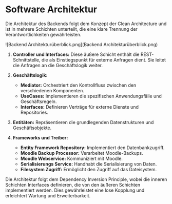 # Software Architektur
Die Architektur des Backends folgt dem Konzept der Clean Architecture und ist in mehrere Schichten unterteilt, die eine klare Trennung der Verantwortlichkeiten gewährleisten.

![Backend Architekturüberblick.png](Backend Architekturüberblick.png)

1. **Controller und Interfaces:**
   Diese äußere Schicht enthält die REST-Schnittstelle, die als Einstiegspunkt für externe Anfragen dient. Sie leitet die Anfragen an die Geschäftslogik weiter.

2. **Geschäftslogik:**
    - **Mediator:** Orchestriert den Kontrollfluss zwischen den verschiedenen Komponenten.
    - **UseCases:** Implementieren die spezifischen Anwendungsfälle und Geschäftsregeln.
    - **Interfaces:** Definieren Verträge für externe Dienste und Repositories.

3. **Entitäten:**
   Repräsentieren die grundlegenden Datenstrukturen und Geschäftsobjekte.

4. **Frameworks und Treiber:**
    - **Entity Framework Repository:** Implementiert den Datenbankzugriff.
    - **Moodle Backup Processor:** Verarbeitet Moodle-Backups.
    - **Moodle Webservice:** Kommuniziert mit Moodle.
    - **Serialisierungs Service:** Handhabt die Serialisierung von Daten.
    - **Filesystem Zugriff:** Ermöglicht den Zugriff auf das Dateisystem.

Die Architektur folgt dem Dependency Inversion Principle, wobei die inneren Schichten Interfaces definieren, die von den äußeren Schichten implementiert werden. Dies gewährleistet eine lose Kopplung und erleichtert Wartung und Erweiterbarkeit.
